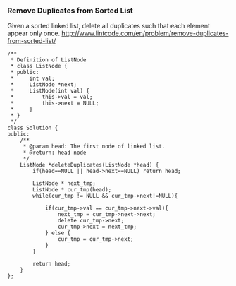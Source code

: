 
###  Remove Duplicates from Sorted List
Given a sorted linked list, delete all duplicates such that each element appear only once.
http://www.lintcode.com/en/problem/remove-duplicates-from-sorted-list/

```
/**
 * Definition of ListNode
 * class ListNode {
 * public:
 *     int val;
 *     ListNode *next;
 *     ListNode(int val) {
 *         this->val = val;
 *         this->next = NULL;
 *     }
 * }
 */
class Solution {
public:
    /**
     * @param head: The first node of linked list.
     * @return: head node
     */
    ListNode *deleteDuplicates(ListNode *head) {
        if(head==NULL || head->next==NULL) return head;
        
        ListNode * next_tmp;
        ListNode * cur_tmp(head);
        while(cur_tmp != NULL && cur_tmp->next!=NULL){
            
            if(cur_tmp->val == cur_tmp->next->val){
                next_tmp = cur_tmp->next->next;
                delete cur_tmp->next;
                cur_tmp->next = next_tmp;
            } else {
                cur_tmp = cur_tmp->next;
            }
        }
        
        return head;
    }
};
```